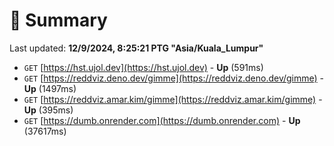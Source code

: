 # 📖 Summary
Last updated: **12/9/2024, 8:25:21 PTG "Asia/Kuala_Lumpur"**

- `GET` [https://hst.ujol.dev](https://hst.ujol.dev) - **Up** (591ms)
- `GET` [https://reddviz.deno.dev/gimme](https://reddviz.deno.dev/gimme) - **Up** (1497ms)
- `GET` [https://reddviz.amar.kim/gimme](https://reddviz.amar.kim/gimme) - **Up** (395ms)
- `GET` [https://dumb.onrender.com](https://dumb.onrender.com) - **Up** (37617ms)
